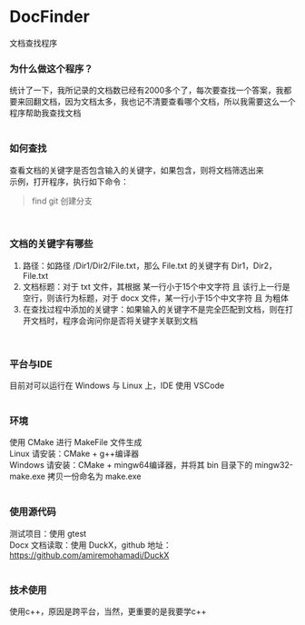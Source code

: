 # DocFinder
文档查找程序

### 为什么做这个程序？
统计了一下，我所记录的文档数已经有2000多个了，每次要查找一个答案，我都要来回翻文档，因为文档太多，我也记不清要查看哪个文档，所以我需要这么一个程序帮助我查找文档<br>
<br>

### 如何查找
查看文档的关键字是否包含输入的关键字，如果包含，则将文档筛选出来<br>
示例，打开程序，执行如下命令：<br>
> find git 创建分支<br>
<br>

### 文档的关键字有哪些
1. 路径：如路径 /Dir1/Dir2/File.txt，那么 File.txt 的关键字有 Dir1，Dir2，File.txt<br>
2. 文档标题：对于 txt 文件，其根据 某一行小于15个中文字符 且 该行上一行是空行，则该行为标题，对于 docx 文件，某一行小于15个中文字符 且 为粗体<br>
3. 在查找过程中添加的关键字：如果输入的关键字不是完全匹配到文档，则在打开文档时，程序会询问你是否将关键字关联到文档<br>
<br>

### 平台与IDE
目前对可以运行在 Windows 与 Linux 上，IDE 使用 VSCode <br>
<br>

### 环境
使用 CMake 进行 MakeFile 文件生成 <br>
Linux 请安装：CMake + g++编译器 <br>
Windows 请安装：CMake + mingw64编译器，并将其 bin 目录下的 mingw32-make.exe 拷贝一份命名为 make.exe <br>
<br>

### 使用源代码
测试项目：使用 gtest <br>
Docx 文档读取：使用 DuckX，github 地址：https://github.com/amiremohamadi/DuckX <br>
<br>

### 技术使用
使用c++，原因是跨平台，当然，更重要的是我要学c++<br>
<br>
